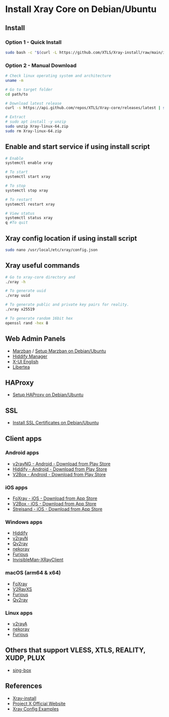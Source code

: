 # Install Xray Core on Debian/Ubuntu

## Install

### Option 1 - Quick Install

```bash
sudo bash -c "$(curl -L https://github.com/XTLS/Xray-install/raw/main/install-release.sh)" @ install
```

### Option 2 - Manual Download

```bash
# Check linux operating system and architecture
uname -m

# Go to target folder
cd path/to

# Download latest release
curl -s https://api.github.com/repos/XTLS/Xray-core/releases/latest | sed 's/[()",{}]/ /g; s/ /\n/g' | grep "https.*releases/download.*/*.Xray-linux-64\.zip$" | wget -qi -

# Extract
# sudo apt install -y unzip
sudo unzip Xray-linux-64.zip
sudo rm Xray-linux-64.zip
```

## Enable and start service if using install script

```bash
# Enable
systemctl enable xray

# To start
systemctl start xray

# To stop
systemctl stop xray

# To restart
systemctl restart xray

# View status
systemctl status xray
q #To quit
```

## Xray config location if using install script

```bash
sudo nano /usr/local/etc/xray/config.json
```

## Xray useful commands

```bash
# Go to xray-core directory and
./xray -h

# To generate uuid
./xray uuid

# To generate public and private key pairs for reality.
./xray x25519

# To generate random 16bit hex 
openssl rand -hex 8
```

## Web Admin Panels

- [Marzban](https://github.com/Gozargah/Marzban) / [Setup Marzban on Debian/Ubuntu](https://github.com/zytx800/Notes-on-Bypassing-Internet-Censorship/tree/main/marzban)
- [Hiddify Manager](https://github.com/hiddify/Hiddify-Manager)
- [X-UI English](https://github.com/NidukaAkalanka/x-ui-english)
- [Libertea](https://github.com/VZiChoushaDui/Libertea)

## HAProxy

- [Setup HAProxy on Debian/Ubuntu](https://github.com/zytx800/Notes-on-Bypassing-Internet-Censorship/tree/main/haproxy)

## SSL

- [Install SSL Certificates on Debian/Ubuntu](https://github.com/zytx800/Notes-on-Bypassing-Internet-Censorship/tree/main/ssl-certificates)

## Client apps

### Android apps

- [v2rayNG - Android - Download from Play Store](https://play.google.com/store/apps/details?id=com.v2ray.ang)
- [Hiddify - Android - Download from Play Store](https://play.google.com/store/apps/details?id=app.hiddify.com)
- [V2Box  - Android - Download from Play Store](https://play.google.com/store/apps/details?id=dev.hexasoftware.v2box&hl=en_SG)

### iOS apps

- [FoXray  - iOS - Download from App Store](https://apps.apple.com/us/app/foxray/id6448898396)
- [V2Box - iOS - Download from App Store](https://apps.apple.com/us/app/v2box-v2ray-client/id6446814690)
- [Streisand - iOS - Download from App Store](https://apps.apple.com/us/app/streisand/id6450534064)

### Windows apps

- [Hiddify](https://apps.microsoft.com/detail/9pdfnl3qv2s5?hl=en-us&gl=SG)
- [v2rayN](https://github.com/2dust/v2rayN/releases)
- [Qv2ray](https://github.com/Qv2ray/Qv2ray/releases)
- [nekoray](https://github.com/Matsuridayo/nekoray)
- [Furious](https://github.com/LorenEteval/Furious)
- [InvisibleMan-XRayClient](https://github.com/InvisibleManVPN/InvisibleMan-XRayClient)

### macOS (arm64 & x64)

- [FoXray](https://apps.apple.com/us/app/foxray/id6448898396)
- [V2RayXS](https://github.com/tzmax/V2RayXS/releases)
- [Furious](https://github.com/LorenEteval/Furious)
- [Qv2ray](https://github.com/Qv2ray/Qv2ray/releases)

### Linux apps

- [v2rayA](https://github.com/v2rayA/v2rayA)
- [nekoray](https://github.com/Matsuridayo/nekoray)
- [Furious](https://github.com/LorenEteval/Furious)


## Others that support VLESS, XTLS, REALITY, XUDP, PLUX

- [sing-box](https://github.com/SagerNet/sing-box)

## References

- [Xray-install](https://github.com/XTLS/Xray-install)
- [Project X Official Website](https://xtls.github.io/)
- [Xray Config Examples](https://github.com/XTLS/Xray-examples)
